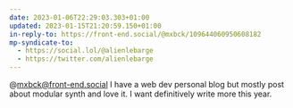 ```yaml
---
date: 2023-01-06T22:29:03.303+01:00
updated: 2023-01-15T21:20:59.150+01:00
in-reply-to: https://front-end.social/@mxbck/109644060950608182
mp-syndicate-to:
  - https://social.lol/@alienlebarge
  - https://twitter.com/alienlebarge
---
```

@mxbck@front-end.social I have a web dev personal blog but mostly post about modular synth and love it. I want definitively write more this year.
